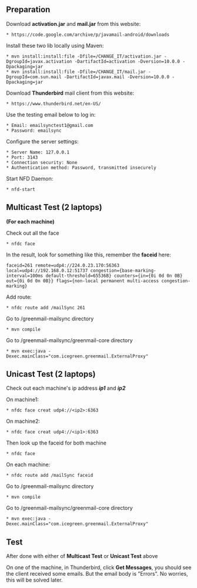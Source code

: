 Preparation
---
Download **activation.jar** and **mail.jar** from this website:

    * https://code.google.com/archive/p/javamail-android/downloads 

Install these two lib locally using Maven:

    * mvn install:install:file -Dfile=/CHANGE_IT/activation.jar -DgroupId=javax.activation -DartifactId=activation -Dversion=10.0.0 -Dpackaging=jar
    * mvn install:install:file -Dfile=/CHANGE_IT/mail.jar -DgroupId=com.sun.mail -DartifactId=javax.mail -Dversion=10.0.0 -Dpackaging=jar

Download **Thunderbird** mail client from this website:

    * https://www.thunderbird.net/en-US/

Use the testing email below to log in:
    
    * Email: emailsynctest1@gmail.com
    * Password: emailsync
    
Configure the server settings:

    * Server Name: 127.0.0.1
    * Port: 3143
    * Connection security: None
    * Authentication method: Password, transmitted insecurely
    
Start NFD Daemon:

    * nfd-start

Multicast Test (2 laptops)
---
**(For each machine)**

Check out all the face

    * nfdc face
   
In the result, look for something like this, remember the **faceid** here:
   
    faceid=261 remote=udp4://224.0.23.170:56363 local=udp4://192.168.0.12:51737 congestion={base-marking-interval=100ms default-threshold=65536B} counters={in={0i 0d 0n 0B} out={0i 0d 0n 0B}} flags={non-local permanent multi-access congestion-marking}
    
Add route:

    * nfdc route add /mailSync 261

Go to /greenmail-mailsync directory

    * mvn compile    
    
Go to /greenmail-mailsync/greenmail-core directory

    * mvn exec:java -Dexec.mainClass="com.icegreen.greenmail.ExternalProxy"

Unicast Test (2 laptops)
---
Check out each machine's ip address _**ip1**_ and **_ip2_**

On machine1:

    * nfdc face creat udp4://<ip2>:6363
    
On machine2:

    * nfdc face creat udp4://<ip1>:6363
    
Then look up the faceid for both machine

    * nfdc face

On each machine:

    * nfdc route add /mailSync faceid
    
Go to /greenmail-mailsync directory

    * mvn compile    
    
Go to /greenmail-mailsync/greenmail-core directory

    * mvn exec:java -Dexec.mainClass="com.icegreen.greenmail.ExternalProxy"
    
Test
---
After done with either of **Multicast Test** or **Unicast Test** above

On one of the machine, in Thunderbird, click **Get Messages**, you should see the 
client received some emails. But the email body is "Errors". No worries, this 
will be solved later.

<!--java -cp target/greenmail-1.6.0-SNAPSHOT.jar com.icegreen.greenmail.ExternalProxy -->

